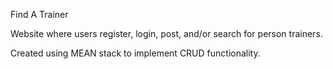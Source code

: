 Find A Trainer

Website where users register, login, post, and/or search for person trainers. 

Created using MEAN stack to implement CRUD functionality. 
